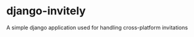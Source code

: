 django-invitely
===============

A simple django application used for handling cross-platform invitations 
